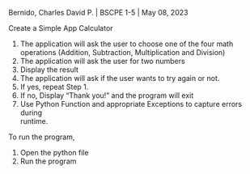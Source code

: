 Bernido, Charles David P. | BSCPE 1-5 | May 08, 2023

Create a Simple App Calculator
1.  The application will ask the user to choose one of the 
      four math operations (Addition, Subtraction, Multiplication and Division)
2.  The application will ask the user for two numbers
3.  Display the result
4. The application will ask if the user wants to try again or not.
5. If yes, repeat Step 1.
6. If no, Display “Thank you!” and the program will exit 
7. Use Python Function and appropriate Exceptions to capture errors during   
    runtime.
    
To run the program,
1. Open the python file
2. Run the program

